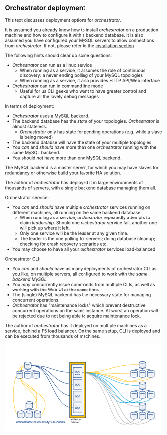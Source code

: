 ## Orchestrator deployment

This text discusses deployment options for _orchestrator_.

It is assumed you already know how to install _orchestrator_ on a production machine and how to configure it with a backend database. It is also assumed you have configured your MySQL servers to allow connections from _orchestrator_.
If not, please refer to the [installation section](https://github.com/outbrain/orchestrator/wiki/Orchestrator-Manual#installation)

The following hints should clear up some questions:

- _Orchestrator_ can run as a linux service
  - When running as a service, it assumes the role of continuous discovery: a never ending polling of your MySQL topologies
  - When running as a service, it also provides HTTP API/Web interface
- _Orchestrator_ can run in command line mode
  - Useful for us CLI geeks who want to have greater control and capture all the lovely debug messages

In terms of deployment:

- _Orchestrator_ uses a MySQL backend.
- The backend database has the _state_ of your topologies. _Orchestrator_ is almost stateless.
  - _Orchestrator_ only has state for pending operations (e.g. while a slave is being moved)
- The backend databse will have the state of your multiple topologies.  
- You _can_ and _should_ have more than one _orchestrator_ running with the same MySQL backend.
- You should _not_ have more than one MySQL backend.

The MySQL backend is a master server, for which you may have slaves for redundancy or otherwise build your favorite HA solution.

The author of _orchestrator_ has deployed it in large environments of thousands of servers, with a single backend database managing them all.

Orchestrator service:

- You _can_ and _should_ have multiple _orchestrator_ services running on different machines, all running on the same backend database.
  - When running as a service, _orchestrator_ repeatedly attempts to claim _leadership_. Should one _orchestrator_ service
    fail, another one will pick up where it left.
  - Only one service will be the leader at any given time.
  - The leader is the one polling for servers; doing database cleanup; checking for crash recovery scenarios etc.
- You may choose to have all your _orchestrator_ services load-balanced

Orchestrator CLI:
- You _can_ and _should_ have as many deployments of orchestrator CLI as you like, on multiple servers, all configured to work
  with the _same backend MySQL_
- You _may_ concurrently issue commands from multiple CLIs, as well as working with the Web UI at the same time.
- The (single) MySQL backend has the necessary state for managing concurrent operations.
- _Orchestrator_ has "maintenance locks" which prevent destructive concurrent operations on the same instance. At worst an
  operation will be rejected due to not being able to acquire maintenance lock.
  
The author of _orchestrator_ has it deployed on multiple machines as a service, behind a F5 load balancer. On the same setup,
CLI is deployed and can be executed from thousands of machines.

![Orchestrator deployment](images/orchestrator-deployment.png)
